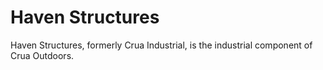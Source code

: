 # Haven Structures

Haven Structures, formerly Crua Industrial, is the industrial component of Crua Outdoors.
